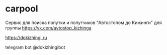 # carpool
Сервис для поиска попутки и попутчиков "Автостопом до Кижинги" для группы https://vk.com/avtostop_kizhinga

https://dokizhingi.ru


telegram bot
@dokizhingibot

